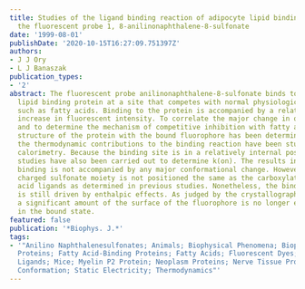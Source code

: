 ```yaml
---
title: Studies of the ligand binding reaction of adipocyte lipid binding protein using
  the fluorescent probe 1, 8-anilinonaphthalene-8-sulfonate
date: '1999-08-01'
publishDate: '2020-10-15T16:27:09.751397Z'
authors:
- J J Ory
- L J Banaszak
publication_types:
- '2'
abstract: The fluorescent probe anilinonaphthalene-8-sulfonate binds to adipocyte
  lipid binding protein at a site that competes with normal physiological ligands,
  such as fatty acids. Binding to the protein is accompanied by a relatively large
  increase in fluorescent intensity. To correlate the major change in optical properties
  and to determine the mechanism of competitive inhibition with fatty acids, the crystal
  structure of the protein with the bound fluorophore has been determined. In addition,
  the thermodynamic contributions to the binding reaction have been studied by titration
  calorimetry. Because the binding site is in a relatively internal position, kinetic
  studies have also been carried out to determine k(on). The results indicate that
  binding is not accompanied by any major conformational change. However, the negatively
  charged sulfonate moiety is not positioned the same as the carboxylate of fatty
  acid ligands as determined in previous studies. Nonetheless, the binding reaction
  is still driven by enthalpic effects. As judged by the crystallographic structure,
  a significant amount of the surface of the fluorophore is no longer exposed to water
  in the bound state.
featured: false
publication: '*Biophys. J.*'
tags:
- '"Anilino Naphthalenesulfonates; Animals; Biophysical Phenomena; Biophysics; Carrier
  Proteins; Fatty Acid-Binding Proteins; Fatty Acids; Fluorescent Dyes; Kinetics;
  Ligands; Mice; Myelin P2 Protein; Neoplasm Proteins; Nerve Tissue Proteins; Protein
  Conformation; Static Electricity; Thermodynamics"'
---
```



